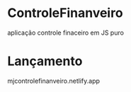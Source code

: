 # ControleFinanveiro
aplicação controle finaceiro em JS puro

# Lançamento
mjcontrolefinanveiro.netlify.app

